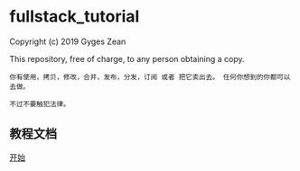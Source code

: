 # fullstack_tutorial

Copyright (c) 2019 Gyges Zean

This repository, free of charge, to any person obtaining a copy.

`你有使用，拷贝，修改，合并，发布，分发，订阅 或者 把它卖出去。
任何你想到的你都可以去做。`

`不过不要触犯法律。`

## 教程文档

[开始]('./doc/get_started.md')